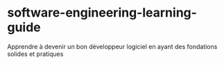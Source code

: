 # software-engineering-learning-guide
Apprendre à devenir un bon développeur logiciel en ayant des fondations solides et pratiques
